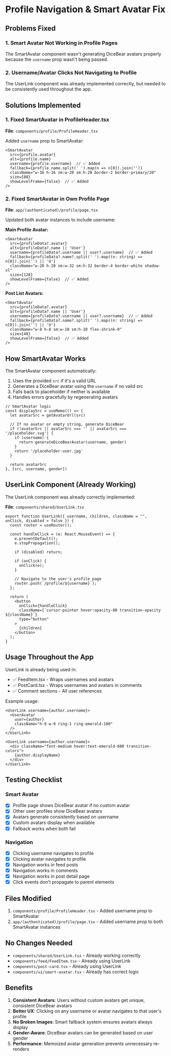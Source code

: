 # Profile Navigation & Smart Avatar Fix

## Problems Fixed

### 1. Smart Avatar Not Working in Profile Pages
The SmartAvatar component wasn't generating DiceBear avatars properly because the `username` prop wasn't being passed.

### 2. Username/Avatar Clicks Not Navigating to Profile
The UserLink component was already implemented correctly, but needed to be consistently used throughout the app.

## Solutions Implemented

### 1. Fixed SmartAvatar in ProfileHeader.tsx
**File**: `components/profile/ProfileHeader.tsx`

Added `username` prop to SmartAvatar:
```tsx
<SmartAvatar 
  src={profile.avatar} 
  alt={profile.name}
  username={profile.username}  // ✅ Added
  fallback={profile.name.split(' ').map(n => n[0]).join('')}
  className="w-16 h-16 sm:w-20 sm:h-20 border-2 border-primary/20"
  size={80}
  showLevelFrame={false}  // ✅ Added
/>
```

### 2. Fixed SmartAvatar in Own Profile Page
**File**: `app/(authenticated)/profile/page.tsx`

Updated both avatar instances to include username:

**Main Profile Avatar:**
```tsx
<SmartAvatar 
  src={profileData?.avatar} 
  alt={profileData?.name || 'User'}
  username={profileData?.username || user?.username}  // ✅ Added
  fallback={profileData?.name?.split(' ').map((n: string) => n[0]).join('') || 'U'}
  className="w-20 h-20 sm:w-32 sm:h-32 border-4 border-white shadow-xl"
  size={128}
  showLevelFrame={false}  // ✅ Added
/>
```

**Post List Avatars:**
```tsx
<SmartAvatar 
  src={profileData?.avatar} 
  alt={profileData?.name || 'User'}
  username={profileData?.username || user?.username}  // ✅ Added
  fallback={profileData?.name?.split(' ').map((n: string) => n[0]).join('') || 'U'}
  className="w-8 h-8 sm:w-10 sm:h-10 flex-shrink-0"
  size={40}
  showLevelFrame={false}  // ✅ Added
/>
```

## How SmartAvatar Works

The SmartAvatar component automatically:
1. Uses the provided `src` if it's a valid URL
2. Generates a DiceBear avatar using the `username` if no valid src
3. Falls back to placeholder if neither is available
4. Handles errors gracefully by regenerating avatars

```tsx
// SmartAvatar logic
const displaySrc = useMemo(() => {
  let avatarSrc = getAvatarUrl(src)
  
  // If no avatar or empty string, generate DiceBear
  if (!avatarSrc || avatarSrc === '' || avatarSrc === '/placeholder.svg') {
    if (username) {
      return generateDiceBearAvatar(username, gender)
    }
    return '/placeholder-user.jpg'
  }
  
  return avatarSrc
}, [src, username, gender])
```

## UserLink Component (Already Working)

The UserLink component was already correctly implemented:

**File**: `components/shared/UserLink.tsx`

```tsx
export function UserLink({ username, children, className = "", onClick, disabled = false }) {
  const router = useRouter();

  const handleClick = (e: React.MouseEvent) => {
    e.preventDefault();
    e.stopPropagation();
    
    if (disabled) return;
    
    if (onClick) {
      onClick(e);
    }
    
    // Navigate to the user's profile page
    router.push(`/profile/${username}`);
  };
  
  return (
    <button
      onClick={handleClick}
      className={`cursor-pointer hover:opacity-80 transition-opacity ${className}`}
      type="button"
    >
      {children}
    </button>
  );
}
```

## Usage Throughout the App

UserLink is already being used in:
- ✅ FeedItem.tsx - Wraps usernames and avatars
- ✅ PostCard.tsx - Wraps usernames and avatars in comments
- ✅ Comment sections - All user references

Example usage:
```tsx
<UserLink username={author.username}>
  <UserAvatar 
    user={author}
    className="h-9 w-9 ring-1 ring-emerald-100"
  />
</UserLink>

<UserLink username={author.username}>
  <div className="font-medium hover:text-emerald-600 transition-colors">
    {author.displayName}
  </div>
</UserLink>
```

## Testing Checklist

### Smart Avatar
- [x] Profile page shows DiceBear avatar if no custom avatar
- [x] Other user profiles show DiceBear avatars
- [x] Avatars generate consistently based on username
- [x] Custom avatars display when available
- [x] Fallback works when both fail

### Navigation
- [x] Clicking username navigates to profile
- [x] Clicking avatar navigates to profile
- [x] Navigation works in feed posts
- [x] Navigation works in comments
- [x] Navigation works in post detail page
- [x] Click events don't propagate to parent elements

## Files Modified

1. `components/profile/ProfileHeader.tsx` - Added username prop to SmartAvatar
2. `app/(authenticated)/profile/page.tsx` - Added username prop to both SmartAvatar instances

## No Changes Needed

- `components/shared/UserLink.tsx` - Already working correctly
- `components/feed/FeedItem.tsx` - Already using UserLink
- `components/post-card.tsx` - Already using UserLink
- `components/ui/smart-avatar.tsx` - Already has correct logic

## Benefits

1. **Consistent Avatars**: Users without custom avatars get unique, consistent DiceBear avatars
2. **Better UX**: Clicking on any username or avatar navigates to that user's profile
3. **No Broken Images**: Smart fallback system ensures avatars always display
4. **Gender-Aware**: DiceBear avatars can be generated based on user gender
5. **Performance**: Memoized avatar generation prevents unnecessary re-renders
